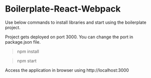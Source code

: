 # Boilerplate-React-Webpack
Use below commands to install libraries and start using the boilerplate project.

Project gets deployed on port 3000. You can change the port in package.json file. 

> npm install

> npm start

Access the application in browser using http://localhost:3000
